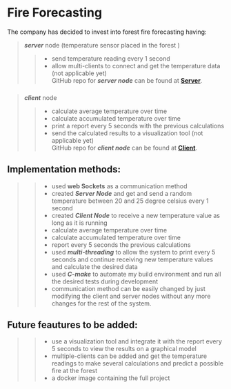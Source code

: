 
# Fire Forecasting

The company has decided to invest into forest fire forecasting
having: 
>***server*** node (temperature sensor placed in the forest )
>> - send temperature reading every 1 second
>> - allow multi-clients to connect and get the temperature data (not applicable yet) <br>
> GitHub repo for ***server node*** can be found at **[Server](https://github.com/JosephSelim/fire-forecasting-server.git)**.


###


> ***client*** node
>> - calculate average temperature over time 
>> - calculate accumulated temperature over time
>> - print a report every 5 seconds with the previous calculations
>> - send the calculated results to a visualization tool (not applicable yet)<br>
> GitHub repo for ***client node*** can be found at **[Client](https://github.com/JosephSelim/fire-forecasting.git)**.

###

## Implementation methods:

>> - used **web Sockets** as a communication method
>> - created ***Server Node*** and get and send a random temperature between 20 and 25 degree celsius every 1 second
>> - created ***Client Node*** to receive a new temperature value as long as it is running
>> - calculate average temperature over time
>> - calculate accumulated temperature over time 
>> - report every 5 seconds the previous calculations 
>> - used ***multi-threading*** to allow the system to print every 5 seconds and continue receiving new temperature values and calculate the desired data
>> - used ***C-make*** to automate my build environment and run all the desired tests during development
>> - communication method can be easily changed by just modifying the client and server nodes without any more changes for the rest of the system.

##

## Future feautures to be added:

>> - use a visualization tool and integrate it with the report every 5 seconds to view the results on a graphical model
>> - multiple-clients can be added and get the temperature readings to make several calculations and predict a possible fire at the forest
>> - a docker image containing the full project

